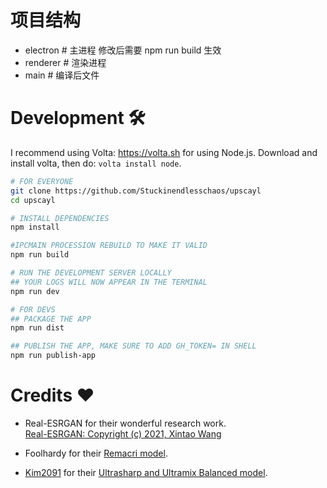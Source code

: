 # 项目结构

- electron # 主进程 修改后需要 npm run build 生效
- renderer # 渲染进程
- main # 编译后文件

# Development 🛠

I recommend using Volta: https://volta.sh for using Node.js.
Download and install volta, then do: `volta install node`.

```bash
# FOR EVERYONE
git clone https://github.com/Stuckinendlesschaos/upscayl
cd upscayl

# INSTALL DEPENDENCIES
npm install

#IPCMAIN PROCESSION REBUILD TO MAKE IT VALID
npm run build

# RUN THE DEVELOPMENT SERVER LOCALLY
## YOUR LOGS WILL NOW APPEAR IN THE TERMINAL
npm run dev

# FOR DEVS
## PACKAGE THE APP
npm run dist

## PUBLISH THE APP, MAKE SURE TO ADD GH_TOKEN= IN SHELL
npm run publish-app
```

# Credits ❤

- Real-ESRGAN for their wonderful research work.\
[Real-ESRGAN: Copyright (c) 2021, Xintao Wang](https://github.com/xinntao/Real-ESRGAN/)

- Foolhardy for their [Remacri model](https://upscale.wiki/wiki/Model_Database).
- [Kim2091](https://upscale.wiki/wiki/User:Kim2091)	for their [Ultrasharp and Ultramix Balanced model](https://upscale.wiki/wiki/Model_Database).
